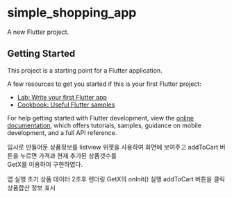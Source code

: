 # simple_shopping_app

A new Flutter project.

## Getting Started

This project is a starting point for a Flutter application.

A few resources to get you started if this is your first Flutter project:

- [Lab: Write your first Flutter app](https://docs.flutter.dev/get-started/codelab)
- [Cookbook: Useful Flutter samples](https://docs.flutter.dev/cookbook)

For help getting started with Flutter development, view the
[online documentation](https://docs.flutter.dev/), which offers tutorials,
samples, guidance on mobile development, and a full API reference.

임시로 만들어둔 상품정보를 listview 위젯을 사용하여 화면에 보여주고 
addToCart 버튼을 누르면 가격과 현재 추가된 상품갯수를   
GetX를 이용하여 구현하였다. 

앱 실행 
초기 상품 데이터 2초후 렌더링 GetX의 onInit() 실행 
addToCart 버튼을 클릭 
상품합산 정보 표시 



